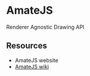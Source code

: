 # AmateJS
Renderer Agnostic Drawing API

## Resources
- AmateJS website
- [AmateJS wiki](https://github.com/Technochtitlan/AmateJS/wiki)
